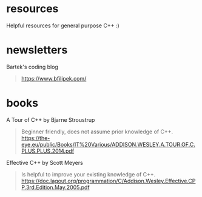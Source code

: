 # resources
Helpful resources for general purpose C++ :)

# newsletters
Bartek's coding blog
> https://www.bfilipek.com/

# books
A Tour of C++ by Bjarne Stroustrup
> Beginner friendly, does not assume prior knowledge of C++.
> https://the-eye.eu/public/Books/IT%20Various/ADDISON.WESLEY.A.TOUR.OF.C.PLUS.PLUS.2014.pdf

Effective C++ by Scott Meyers
> Is helpful to improve your existing knowledge of C++.
> https://doc.lagout.org/programmation/C/Addison.Wesley.Effective.CPP.3rd.Edition.May.2005.pdf
